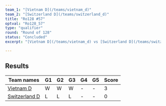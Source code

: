 ```yaml
---
team_1: "[Vietnam D](/teams/vietnam_d)"
team_2: "[Switzerland D](/teams/switzerland_d)"
title: "Ro128 #57"
optval: "Ro128_57"
type: "qualifier"
round: "Round of 128"
status: "Concluded"
excerpt: "[Vietnam D](/teams/vietnam_d) vs [Switzerland D](/teams/switzerland_d)"

---
```

## Results

| Team names | G1 | G2 | G3 | G4 | G5 | Score |
| -- | -- | -- | -- | -- | -- | -- |
| [Vietnam D](/teams/vietnam_d) | W | W | W | - | - | 3 |
| [Switzerland D](/teams/switzerland_d) | L | L | L | - | - | 0 |
